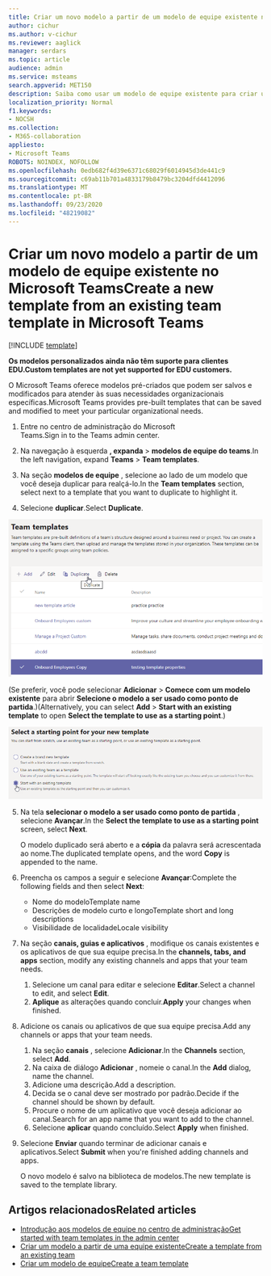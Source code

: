 ```yaml
---
title: Criar um novo modelo a partir de um modelo de equipe existente no Microsoft Teams
author: cichur
ms.author: v-cichur
ms.reviewer: aaglick
manager: serdars
ms.topic: article
audience: admin
ms.service: msteams
search.appverid: MET150
description: Saiba como usar um modelo de equipe existente para criar um novo modelo de equipe no Microsoft Teams.
localization_priority: Normal
f1.keywords:
- NOCSH
ms.collection:
- M365-collaboration
appliesto:
- Microsoft Teams
ROBOTS: NOINDEX, NOFOLLOW
ms.openlocfilehash: 0edb682f4d39e6371c68029f6014945d3de441c9
ms.sourcegitcommit: c69ab11b701a4833179b8479bc3204dfd4412096
ms.translationtype: MT
ms.contentlocale: pt-BR
ms.lasthandoff: 09/23/2020
ms.locfileid: "48219082"
---
```

# <a name="create-a-new-template-from-an-existing-team-template-in-microsoft-teams"></a><span data-ttu-id="a5ec7-103">Criar um novo modelo a partir de um modelo de equipe existente no Microsoft Teams</span><span class="sxs-lookup"><span data-stu-id="a5ec7-103">Create a new template from an existing team template in Microsoft Teams</span></span>

[!INCLUDE [template](includes/preview-feature.md)]

<span data-ttu-id="a5ec7-104">**Os modelos personalizados ainda não têm suporte para clientes EDU.**</span><span class="sxs-lookup"><span data-stu-id="a5ec7-104">**Custom templates are not yet supported for EDU customers.**</span></span>

<span data-ttu-id="a5ec7-105">O Microsoft Teams oferece modelos pré-criados que podem ser salvos e modificados para atender às suas necessidades organizacionais específicas.</span><span class="sxs-lookup"><span data-stu-id="a5ec7-105">Microsoft Teams provides pre-built templates that can be saved and modified to meet your particular organizational needs.</span></span>

1. <span data-ttu-id="a5ec7-106">Entre no centro de administração do Microsoft Teams.</span><span class="sxs-lookup"><span data-stu-id="a5ec7-106">Sign in to the Teams admin center.</span></span>

2. <span data-ttu-id="a5ec7-107">Na navegação à esquerda **, expanda**  >  **modelos de equipe do teams**.</span><span class="sxs-lookup"><span data-stu-id="a5ec7-107">In the left navigation, expand **Teams** > **Team templates**.</span></span>

3. <span data-ttu-id="a5ec7-108">Na seção **modelos de equipe** , selecione ao lado de um modelo que você deseja duplicar para realçá-lo.</span><span class="sxs-lookup"><span data-stu-id="a5ec7-108">In the **Team templates** section, select next to a template that you want to duplicate to highlight it.</span></span>

4. <span data-ttu-id="a5ec7-109">Selecione **duplicar**.</span><span class="sxs-lookup"><span data-stu-id="a5ec7-109">Select **Duplicate**.</span></span>

![Uma imagem da caixa de diálogo modelos de equipe com a caixa de diálogo Adicionar realçada.](media/template-duplicate.png)

<span data-ttu-id="a5ec7-111">(Se preferir, você pode selecionar **Adicionar**  >  **Comece com um modelo existente** para abrir **Selecione o modelo a ser usado como ponto de partida**.)</span><span class="sxs-lookup"><span data-stu-id="a5ec7-111">(Alternatively, you can select **Add** > **Start with an existing template** to open **Select the template to use as a starting point**.)</span></span>

![Uma imagem da tela de ponto inicial dos modelos de equipe com iniciar com um modelo existente realçado.](media/template-start-existing-template.png)

5. <span data-ttu-id="a5ec7-113">Na tela **selecionar o modelo a ser usado como ponto de partida** , selecione **Avançar**.</span><span class="sxs-lookup"><span data-stu-id="a5ec7-113">In the **Select the template to use as a starting point** screen, select **Next**.</span></span>

    <span data-ttu-id="a5ec7-114">O modelo duplicado será aberto e a **cópia** da palavra será acrescentada ao nome.</span><span class="sxs-lookup"><span data-stu-id="a5ec7-114">The duplicated template opens, and the word **Copy** is appended to the name.</span></span>

6. <span data-ttu-id="a5ec7-115">Preencha os campos a seguir e selecione **Avançar**:</span><span class="sxs-lookup"><span data-stu-id="a5ec7-115">Complete the following fields and then select **Next**:</span></span>
    - <span data-ttu-id="a5ec7-116">Nome do modelo</span><span class="sxs-lookup"><span data-stu-id="a5ec7-116">Template name</span></span>
    - <span data-ttu-id="a5ec7-117">Descrições de modelo curto e longo</span><span class="sxs-lookup"><span data-stu-id="a5ec7-117">Template short and long descriptions</span></span>
    - <span data-ttu-id="a5ec7-118">Visibilidade de localidade</span><span class="sxs-lookup"><span data-stu-id="a5ec7-118">Locale visibility</span></span>  

7. <span data-ttu-id="a5ec7-119">Na seção **canais, guias e aplicativos** , modifique os canais existentes e os aplicativos de que sua equipe precisa.</span><span class="sxs-lookup"><span data-stu-id="a5ec7-119">In the **channels, tabs, and apps** section, modify any existing channels and apps that your team needs.</span></span>

    1. <span data-ttu-id="a5ec7-120">Selecione um canal para editar e selecione **Editar**.</span><span class="sxs-lookup"><span data-stu-id="a5ec7-120">Select a channel to edit, and select **Edit**.</span></span>
    2. <span data-ttu-id="a5ec7-121">**Aplique** as alterações quando concluir.</span><span class="sxs-lookup"><span data-stu-id="a5ec7-121">**Apply** your changes when finished.</span></span>

8. <span data-ttu-id="a5ec7-122">Adicione os canais ou aplicativos de que sua equipe precisa.</span><span class="sxs-lookup"><span data-stu-id="a5ec7-122">Add any channels or apps that your team needs.</span></span>

    1. <span data-ttu-id="a5ec7-123">Na seção **canais** , selecione **Adicionar**.</span><span class="sxs-lookup"><span data-stu-id="a5ec7-123">In the **Channels** section, select **Add**.</span></span>
    2. <span data-ttu-id="a5ec7-124">Na caixa de diálogo **Adicionar** , nomeie o canal.</span><span class="sxs-lookup"><span data-stu-id="a5ec7-124">In the **Add** dialog, name the channel.</span></span>
    3. <span data-ttu-id="a5ec7-125">Adicione uma descrição.</span><span class="sxs-lookup"><span data-stu-id="a5ec7-125">Add a description.</span></span>
    4. <span data-ttu-id="a5ec7-126">Decida se o canal deve ser mostrado por padrão.</span><span class="sxs-lookup"><span data-stu-id="a5ec7-126">Decide if the channel should be shown by default.</span></span>
    5. <span data-ttu-id="a5ec7-127">Procure o nome de um aplicativo que você deseja adicionar ao canal.</span><span class="sxs-lookup"><span data-stu-id="a5ec7-127">Search for an app name that you want to add to the channel.</span></span>
    6. <span data-ttu-id="a5ec7-128">Selecione **aplicar** quando concluído.</span><span class="sxs-lookup"><span data-stu-id="a5ec7-128">Select **Apply** when finished.</span></span>

7. <span data-ttu-id="a5ec7-129">Selecione **Enviar** quando terminar de adicionar canais e aplicativos.</span><span class="sxs-lookup"><span data-stu-id="a5ec7-129">Select **Submit** when you're finished adding channels and apps.</span></span>

    <span data-ttu-id="a5ec7-130">O novo modelo é salvo na biblioteca de modelos.</span><span class="sxs-lookup"><span data-stu-id="a5ec7-130">The new template is saved to the template library.</span></span>

## <a name="related-articles"></a><span data-ttu-id="a5ec7-131">Artigos relacionados</span><span class="sxs-lookup"><span data-stu-id="a5ec7-131">Related articles</span></span>

- [<span data-ttu-id="a5ec7-132">Introdução aos modelos de equipe no centro de administração</span><span class="sxs-lookup"><span data-stu-id="a5ec7-132">Get started with team templates in the admin center</span></span>](get-started-with-teams-templates-in-the-admin-console.md)
- [<span data-ttu-id="a5ec7-133">Criar um modelo a partir de uma equipe existente</span><span class="sxs-lookup"><span data-stu-id="a5ec7-133">Create a template from an existing team</span></span>](create-template-from-existing-team.md)
- [<span data-ttu-id="a5ec7-134">Criar um modelo de equipe</span><span class="sxs-lookup"><span data-stu-id="a5ec7-134">Create a team template</span></span>](create-a-team-template.md)